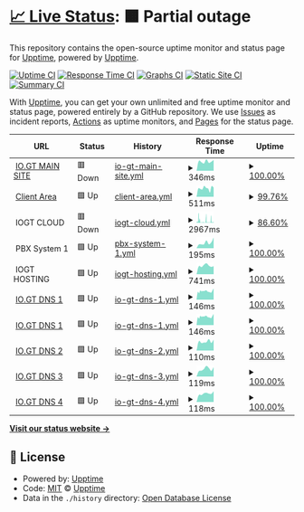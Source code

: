 # [📈 Live Status](https://status.io.gt): <!--live status--> **🟧 Partial outage**

This repository contains the open-source uptime monitor and status page for [Upptime](https://upptime.js.org), powered by [Upptime](https://github.com/upptime/upptime).

[![Uptime CI](https://github.com/IOGT/upptime/workflows/Uptime%20CI/badge.svg)](https://github.com/IOGT/upptime/actions?query=workflow%3A%22Uptime+CI%22)
[![Response Time CI](https://github.com/IOGT/upptime/workflows/Response%20Time%20CI/badge.svg)](https://github.com/IOGT/upptime/actions?query=workflow%3A%22Response+Time+CI%22)
[![Graphs CI](https://github.com/IOGT/upptime/workflows/Graphs%20CI/badge.svg)](https://github.com/IOGT/upptime/actions?query=workflow%3A%22Graphs+CI%22)
[![Static Site CI](https://github.com/IOGT/upptime/workflows/Static%20Site%20CI/badge.svg)](https://github.com/IOGT/upptime/actions?query=workflow%3A%22Static+Site+CI%22)
[![Summary CI](https://github.com/IOGT/upptime/workflows/Summary%20CI/badge.svg)](https://github.com/IOGT/upptime/actions?query=workflow%3A%22Summary+CI%22)

With [Upptime](https://upptime.js.org), you can get your own unlimited and free uptime monitor and status page, powered entirely by a GitHub repository. We use [Issues](https://github.com/upptime/upptime/issues) as incident reports, [Actions](https://github.com/IOGT/upptime/actions) as uptime monitors, and [Pages](https://status.io.gt) for the status page.

<!--start: status pages-->
<!-- This summary is generated by Upptime (https://github.com/upptime/upptime) -->
<!-- Do not edit this manually, your changes will be overwritten -->
<!-- prettier-ignore -->
| URL | Status | History | Response Time | Uptime |
| --- | ------ | ------- | ------------- | ------ |
| <img alt="" src="https://icons.duckduckgo.com/ip3/io.gt.ico" height="13"> [IO.GT MAIN SITE](https://io.gt) | 🟥 Down | [io-gt-main-site.yml](https://github.com/IOGT/upptime/commits/HEAD/history/io-gt-main-site.yml) | <details><summary><img alt="Response time graph" src="./graphs/io-gt-main-site/response-time-week.png" height="20"> 346ms</summary><br><a href="https://status.io.gt/history/io-gt-main-site"><img alt="Response time 481" src="https://img.shields.io/endpoint?url=https%3A%2F%2Fraw.githubusercontent.com%2FIOGT%2Fupptime%2FHEAD%2Fapi%2Fio-gt-main-site%2Fresponse-time.json"></a><br><a href="https://status.io.gt/history/io-gt-main-site"><img alt="24-hour response time 324" src="https://img.shields.io/endpoint?url=https%3A%2F%2Fraw.githubusercontent.com%2FIOGT%2Fupptime%2FHEAD%2Fapi%2Fio-gt-main-site%2Fresponse-time-day.json"></a><br><a href="https://status.io.gt/history/io-gt-main-site"><img alt="7-day response time 346" src="https://img.shields.io/endpoint?url=https%3A%2F%2Fraw.githubusercontent.com%2FIOGT%2Fupptime%2FHEAD%2Fapi%2Fio-gt-main-site%2Fresponse-time-week.json"></a><br><a href="https://status.io.gt/history/io-gt-main-site"><img alt="30-day response time 414" src="https://img.shields.io/endpoint?url=https%3A%2F%2Fraw.githubusercontent.com%2FIOGT%2Fupptime%2FHEAD%2Fapi%2Fio-gt-main-site%2Fresponse-time-month.json"></a><br><a href="https://status.io.gt/history/io-gt-main-site"><img alt="1-year response time 483" src="https://img.shields.io/endpoint?url=https%3A%2F%2Fraw.githubusercontent.com%2FIOGT%2Fupptime%2FHEAD%2Fapi%2Fio-gt-main-site%2Fresponse-time-year.json"></a></details> | <details><summary><a href="https://status.io.gt/history/io-gt-main-site">100.00%</a></summary><a href="https://status.io.gt/history/io-gt-main-site"><img alt="All-time uptime 99.86%" src="https://img.shields.io/endpoint?url=https%3A%2F%2Fraw.githubusercontent.com%2FIOGT%2Fupptime%2FHEAD%2Fapi%2Fio-gt-main-site%2Fuptime.json"></a><br><a href="https://status.io.gt/history/io-gt-main-site"><img alt="24-hour uptime 99.98%" src="https://img.shields.io/endpoint?url=https%3A%2F%2Fraw.githubusercontent.com%2FIOGT%2Fupptime%2FHEAD%2Fapi%2Fio-gt-main-site%2Fuptime-day.json"></a><br><a href="https://status.io.gt/history/io-gt-main-site"><img alt="7-day uptime 100.00%" src="https://img.shields.io/endpoint?url=https%3A%2F%2Fraw.githubusercontent.com%2FIOGT%2Fupptime%2FHEAD%2Fapi%2Fio-gt-main-site%2Fuptime-week.json"></a><br><a href="https://status.io.gt/history/io-gt-main-site"><img alt="30-day uptime 99.95%" src="https://img.shields.io/endpoint?url=https%3A%2F%2Fraw.githubusercontent.com%2FIOGT%2Fupptime%2FHEAD%2Fapi%2Fio-gt-main-site%2Fuptime-month.json"></a><br><a href="https://status.io.gt/history/io-gt-main-site"><img alt="1-year uptime 99.84%" src="https://img.shields.io/endpoint?url=https%3A%2F%2Fraw.githubusercontent.com%2FIOGT%2Fupptime%2FHEAD%2Fapi%2Fio-gt-main-site%2Fuptime-year.json"></a></details>
| <img alt="" src="https://icons.duckduckgo.com/ip3/clientarea.io.gt.ico" height="13"> [Client Area](https://clientarea.io.gt) | 🟩 Up | [client-area.yml](https://github.com/IOGT/upptime/commits/HEAD/history/client-area.yml) | <details><summary><img alt="Response time graph" src="./graphs/client-area/response-time-week.png" height="20"> 511ms</summary><br><a href="https://status.io.gt/history/client-area"><img alt="Response time 725" src="https://img.shields.io/endpoint?url=https%3A%2F%2Fraw.githubusercontent.com%2FIOGT%2Fupptime%2FHEAD%2Fapi%2Fclient-area%2Fresponse-time.json"></a><br><a href="https://status.io.gt/history/client-area"><img alt="24-hour response time 557" src="https://img.shields.io/endpoint?url=https%3A%2F%2Fraw.githubusercontent.com%2FIOGT%2Fupptime%2FHEAD%2Fapi%2Fclient-area%2Fresponse-time-day.json"></a><br><a href="https://status.io.gt/history/client-area"><img alt="7-day response time 511" src="https://img.shields.io/endpoint?url=https%3A%2F%2Fraw.githubusercontent.com%2FIOGT%2Fupptime%2FHEAD%2Fapi%2Fclient-area%2Fresponse-time-week.json"></a><br><a href="https://status.io.gt/history/client-area"><img alt="30-day response time 583" src="https://img.shields.io/endpoint?url=https%3A%2F%2Fraw.githubusercontent.com%2FIOGT%2Fupptime%2FHEAD%2Fapi%2Fclient-area%2Fresponse-time-month.json"></a><br><a href="https://status.io.gt/history/client-area"><img alt="1-year response time 706" src="https://img.shields.io/endpoint?url=https%3A%2F%2Fraw.githubusercontent.com%2FIOGT%2Fupptime%2FHEAD%2Fapi%2Fclient-area%2Fresponse-time-year.json"></a></details> | <details><summary><a href="https://status.io.gt/history/client-area">99.76%</a></summary><a href="https://status.io.gt/history/client-area"><img alt="All-time uptime 99.92%" src="https://img.shields.io/endpoint?url=https%3A%2F%2Fraw.githubusercontent.com%2FIOGT%2Fupptime%2FHEAD%2Fapi%2Fclient-area%2Fuptime.json"></a><br><a href="https://status.io.gt/history/client-area"><img alt="24-hour uptime 100.00%" src="https://img.shields.io/endpoint?url=https%3A%2F%2Fraw.githubusercontent.com%2FIOGT%2Fupptime%2FHEAD%2Fapi%2Fclient-area%2Fuptime-day.json"></a><br><a href="https://status.io.gt/history/client-area"><img alt="7-day uptime 99.76%" src="https://img.shields.io/endpoint?url=https%3A%2F%2Fraw.githubusercontent.com%2FIOGT%2Fupptime%2FHEAD%2Fapi%2Fclient-area%2Fuptime-week.json"></a><br><a href="https://status.io.gt/history/client-area"><img alt="30-day uptime 99.84%" src="https://img.shields.io/endpoint?url=https%3A%2F%2Fraw.githubusercontent.com%2FIOGT%2Fupptime%2FHEAD%2Fapi%2Fclient-area%2Fuptime-month.json"></a><br><a href="https://status.io.gt/history/client-area"><img alt="1-year uptime 99.90%" src="https://img.shields.io/endpoint?url=https%3A%2F%2Fraw.githubusercontent.com%2FIOGT%2Fupptime%2FHEAD%2Fapi%2Fclient-area%2Fuptime-year.json"></a></details>
| <img alt="" src="https://icons.duckduckgo.com/ip3/null.ico" height="13"> IOGT CLOUD | 🟥 Down | [iogt-cloud.yml](https://github.com/IOGT/upptime/commits/HEAD/history/iogt-cloud.yml) | <details><summary><img alt="Response time graph" src="./graphs/iogt-cloud/response-time-week.png" height="20"> 2967ms</summary><br><a href="https://status.io.gt/history/iogt-cloud"><img alt="Response time 1326" src="https://img.shields.io/endpoint?url=https%3A%2F%2Fraw.githubusercontent.com%2FIOGT%2Fupptime%2FHEAD%2Fapi%2Fiogt-cloud%2Fresponse-time.json"></a><br><a href="https://status.io.gt/history/iogt-cloud"><img alt="24-hour response time 1825" src="https://img.shields.io/endpoint?url=https%3A%2F%2Fraw.githubusercontent.com%2FIOGT%2Fupptime%2FHEAD%2Fapi%2Fiogt-cloud%2Fresponse-time-day.json"></a><br><a href="https://status.io.gt/history/iogt-cloud"><img alt="7-day response time 2967" src="https://img.shields.io/endpoint?url=https%3A%2F%2Fraw.githubusercontent.com%2FIOGT%2Fupptime%2FHEAD%2Fapi%2Fiogt-cloud%2Fresponse-time-week.json"></a><br><a href="https://status.io.gt/history/iogt-cloud"><img alt="30-day response time 2556" src="https://img.shields.io/endpoint?url=https%3A%2F%2Fraw.githubusercontent.com%2FIOGT%2Fupptime%2FHEAD%2Fapi%2Fiogt-cloud%2Fresponse-time-month.json"></a><br><a href="https://status.io.gt/history/iogt-cloud"><img alt="1-year response time 1326" src="https://img.shields.io/endpoint?url=https%3A%2F%2Fraw.githubusercontent.com%2FIOGT%2Fupptime%2FHEAD%2Fapi%2Fiogt-cloud%2Fresponse-time-year.json"></a></details> | <details><summary><a href="https://status.io.gt/history/iogt-cloud">86.60%</a></summary><a href="https://status.io.gt/history/iogt-cloud"><img alt="All-time uptime 89.04%" src="https://img.shields.io/endpoint?url=https%3A%2F%2Fraw.githubusercontent.com%2FIOGT%2Fupptime%2FHEAD%2Fapi%2Fiogt-cloud%2Fuptime.json"></a><br><a href="https://status.io.gt/history/iogt-cloud"><img alt="24-hour uptime 17.12%" src="https://img.shields.io/endpoint?url=https%3A%2F%2Fraw.githubusercontent.com%2FIOGT%2Fupptime%2FHEAD%2Fapi%2Fiogt-cloud%2Fuptime-day.json"></a><br><a href="https://status.io.gt/history/iogt-cloud"><img alt="7-day uptime 86.60%" src="https://img.shields.io/endpoint?url=https%3A%2F%2Fraw.githubusercontent.com%2FIOGT%2Fupptime%2FHEAD%2Fapi%2Fiogt-cloud%2Fuptime-week.json"></a><br><a href="https://status.io.gt/history/iogt-cloud"><img alt="30-day uptime 84.15%" src="https://img.shields.io/endpoint?url=https%3A%2F%2Fraw.githubusercontent.com%2FIOGT%2Fupptime%2FHEAD%2Fapi%2Fiogt-cloud%2Fuptime-month.json"></a><br><a href="https://status.io.gt/history/iogt-cloud"><img alt="1-year uptime 89.04%" src="https://img.shields.io/endpoint?url=https%3A%2F%2Fraw.githubusercontent.com%2FIOGT%2Fupptime%2FHEAD%2Fapi%2Fiogt-cloud%2Fuptime-year.json"></a></details>
| <img alt="" src="https://icons.duckduckgo.com/ip3/null.ico" height="13"> PBX System 1 | 🟩 Up | [pbx-system-1.yml](https://github.com/IOGT/upptime/commits/HEAD/history/pbx-system-1.yml) | <details><summary><img alt="Response time graph" src="./graphs/pbx-system-1/response-time-week.png" height="20"> 195ms</summary><br><a href="https://status.io.gt/history/pbx-system-1"><img alt="Response time 272" src="https://img.shields.io/endpoint?url=https%3A%2F%2Fraw.githubusercontent.com%2FIOGT%2Fupptime%2FHEAD%2Fapi%2Fpbx-system-1%2Fresponse-time.json"></a><br><a href="https://status.io.gt/history/pbx-system-1"><img alt="24-hour response time 368" src="https://img.shields.io/endpoint?url=https%3A%2F%2Fraw.githubusercontent.com%2FIOGT%2Fupptime%2FHEAD%2Fapi%2Fpbx-system-1%2Fresponse-time-day.json"></a><br><a href="https://status.io.gt/history/pbx-system-1"><img alt="7-day response time 195" src="https://img.shields.io/endpoint?url=https%3A%2F%2Fraw.githubusercontent.com%2FIOGT%2Fupptime%2FHEAD%2Fapi%2Fpbx-system-1%2Fresponse-time-week.json"></a><br><a href="https://status.io.gt/history/pbx-system-1"><img alt="30-day response time 270" src="https://img.shields.io/endpoint?url=https%3A%2F%2Fraw.githubusercontent.com%2FIOGT%2Fupptime%2FHEAD%2Fapi%2Fpbx-system-1%2Fresponse-time-month.json"></a><br><a href="https://status.io.gt/history/pbx-system-1"><img alt="1-year response time 274" src="https://img.shields.io/endpoint?url=https%3A%2F%2Fraw.githubusercontent.com%2FIOGT%2Fupptime%2FHEAD%2Fapi%2Fpbx-system-1%2Fresponse-time-year.json"></a></details> | <details><summary><a href="https://status.io.gt/history/pbx-system-1">100.00%</a></summary><a href="https://status.io.gt/history/pbx-system-1"><img alt="All-time uptime 99.86%" src="https://img.shields.io/endpoint?url=https%3A%2F%2Fraw.githubusercontent.com%2FIOGT%2Fupptime%2FHEAD%2Fapi%2Fpbx-system-1%2Fuptime.json"></a><br><a href="https://status.io.gt/history/pbx-system-1"><img alt="24-hour uptime 100.00%" src="https://img.shields.io/endpoint?url=https%3A%2F%2Fraw.githubusercontent.com%2FIOGT%2Fupptime%2FHEAD%2Fapi%2Fpbx-system-1%2Fuptime-day.json"></a><br><a href="https://status.io.gt/history/pbx-system-1"><img alt="7-day uptime 100.00%" src="https://img.shields.io/endpoint?url=https%3A%2F%2Fraw.githubusercontent.com%2FIOGT%2Fupptime%2FHEAD%2Fapi%2Fpbx-system-1%2Fuptime-week.json"></a><br><a href="https://status.io.gt/history/pbx-system-1"><img alt="30-day uptime 100.00%" src="https://img.shields.io/endpoint?url=https%3A%2F%2Fraw.githubusercontent.com%2FIOGT%2Fupptime%2FHEAD%2Fapi%2Fpbx-system-1%2Fuptime-month.json"></a><br><a href="https://status.io.gt/history/pbx-system-1"><img alt="1-year uptime 99.84%" src="https://img.shields.io/endpoint?url=https%3A%2F%2Fraw.githubusercontent.com%2FIOGT%2Fupptime%2FHEAD%2Fapi%2Fpbx-system-1%2Fuptime-year.json"></a></details>
| <img alt="" src="https://icons.duckduckgo.com/ip3/null.ico" height="13"> IOGT HOSTING | 🟩 Up | [iogt-hosting.yml](https://github.com/IOGT/upptime/commits/HEAD/history/iogt-hosting.yml) | <details><summary><img alt="Response time graph" src="./graphs/iogt-hosting/response-time-week.png" height="20"> 741ms</summary><br><a href="https://status.io.gt/history/iogt-hosting"><img alt="Response time 1270" src="https://img.shields.io/endpoint?url=https%3A%2F%2Fraw.githubusercontent.com%2FIOGT%2Fupptime%2FHEAD%2Fapi%2Fiogt-hosting%2Fresponse-time.json"></a><br><a href="https://status.io.gt/history/iogt-hosting"><img alt="24-hour response time 700" src="https://img.shields.io/endpoint?url=https%3A%2F%2Fraw.githubusercontent.com%2FIOGT%2Fupptime%2FHEAD%2Fapi%2Fiogt-hosting%2Fresponse-time-day.json"></a><br><a href="https://status.io.gt/history/iogt-hosting"><img alt="7-day response time 741" src="https://img.shields.io/endpoint?url=https%3A%2F%2Fraw.githubusercontent.com%2FIOGT%2Fupptime%2FHEAD%2Fapi%2Fiogt-hosting%2Fresponse-time-week.json"></a><br><a href="https://status.io.gt/history/iogt-hosting"><img alt="30-day response time 793" src="https://img.shields.io/endpoint?url=https%3A%2F%2Fraw.githubusercontent.com%2FIOGT%2Fupptime%2FHEAD%2Fapi%2Fiogt-hosting%2Fresponse-time-month.json"></a><br><a href="https://status.io.gt/history/iogt-hosting"><img alt="1-year response time 1333" src="https://img.shields.io/endpoint?url=https%3A%2F%2Fraw.githubusercontent.com%2FIOGT%2Fupptime%2FHEAD%2Fapi%2Fiogt-hosting%2Fresponse-time-year.json"></a></details> | <details><summary><a href="https://status.io.gt/history/iogt-hosting">100.00%</a></summary><a href="https://status.io.gt/history/iogt-hosting"><img alt="All-time uptime 99.86%" src="https://img.shields.io/endpoint?url=https%3A%2F%2Fraw.githubusercontent.com%2FIOGT%2Fupptime%2FHEAD%2Fapi%2Fiogt-hosting%2Fuptime.json"></a><br><a href="https://status.io.gt/history/iogt-hosting"><img alt="24-hour uptime 100.00%" src="https://img.shields.io/endpoint?url=https%3A%2F%2Fraw.githubusercontent.com%2FIOGT%2Fupptime%2FHEAD%2Fapi%2Fiogt-hosting%2Fuptime-day.json"></a><br><a href="https://status.io.gt/history/iogt-hosting"><img alt="7-day uptime 100.00%" src="https://img.shields.io/endpoint?url=https%3A%2F%2Fraw.githubusercontent.com%2FIOGT%2Fupptime%2FHEAD%2Fapi%2Fiogt-hosting%2Fuptime-week.json"></a><br><a href="https://status.io.gt/history/iogt-hosting"><img alt="30-day uptime 99.90%" src="https://img.shields.io/endpoint?url=https%3A%2F%2Fraw.githubusercontent.com%2FIOGT%2Fupptime%2FHEAD%2Fapi%2Fiogt-hosting%2Fuptime-month.json"></a><br><a href="https://status.io.gt/history/iogt-hosting"><img alt="1-year uptime 99.85%" src="https://img.shields.io/endpoint?url=https%3A%2F%2Fraw.githubusercontent.com%2FIOGT%2Fupptime%2FHEAD%2Fapi%2Fiogt-hosting%2Fuptime-year.json"></a></details>
| <img alt="" src="https://icons.duckduckgo.com/ip3/null.ico" height="13"> [IO.GT DNS 1](dns1.io.gt) | 🟩 Up | [io-gt-dns-1.yml](https://github.com/IOGT/upptime/commits/HEAD/history/io-gt-dns-1.yml) | <details><summary><img alt="Response time graph" src="./graphs/io-gt-dns-1/response-time-week.png" height="20"> 146ms</summary><br><a href="https://status.io.gt/history/io-gt-dns-1"><img alt="Response time 153" src="https://img.shields.io/endpoint?url=https%3A%2F%2Fraw.githubusercontent.com%2FIOGT%2Fupptime%2FHEAD%2Fapi%2Fio-gt-dns-1%2Fresponse-time.json"></a><br><a href="https://status.io.gt/history/io-gt-dns-1"><img alt="24-hour response time 177" src="https://img.shields.io/endpoint?url=https%3A%2F%2Fraw.githubusercontent.com%2FIOGT%2Fupptime%2FHEAD%2Fapi%2Fio-gt-dns-1%2Fresponse-time-day.json"></a><br><a href="https://status.io.gt/history/io-gt-dns-1"><img alt="7-day response time 146" src="https://img.shields.io/endpoint?url=https%3A%2F%2Fraw.githubusercontent.com%2FIOGT%2Fupptime%2FHEAD%2Fapi%2Fio-gt-dns-1%2Fresponse-time-week.json"></a><br><a href="https://status.io.gt/history/io-gt-dns-1"><img alt="30-day response time 159" src="https://img.shields.io/endpoint?url=https%3A%2F%2Fraw.githubusercontent.com%2FIOGT%2Fupptime%2FHEAD%2Fapi%2Fio-gt-dns-1%2Fresponse-time-month.json"></a><br><a href="https://status.io.gt/history/io-gt-dns-1"><img alt="1-year response time 157" src="https://img.shields.io/endpoint?url=https%3A%2F%2Fraw.githubusercontent.com%2FIOGT%2Fupptime%2FHEAD%2Fapi%2Fio-gt-dns-1%2Fresponse-time-year.json"></a></details> | <details><summary><a href="https://status.io.gt/history/io-gt-dns-1">100.00%</a></summary><a href="https://status.io.gt/history/io-gt-dns-1"><img alt="All-time uptime 99.99%" src="https://img.shields.io/endpoint?url=https%3A%2F%2Fraw.githubusercontent.com%2FIOGT%2Fupptime%2FHEAD%2Fapi%2Fio-gt-dns-1%2Fuptime.json"></a><br><a href="https://status.io.gt/history/io-gt-dns-1"><img alt="24-hour uptime 100.00%" src="https://img.shields.io/endpoint?url=https%3A%2F%2Fraw.githubusercontent.com%2FIOGT%2Fupptime%2FHEAD%2Fapi%2Fio-gt-dns-1%2Fuptime-day.json"></a><br><a href="https://status.io.gt/history/io-gt-dns-1"><img alt="7-day uptime 100.00%" src="https://img.shields.io/endpoint?url=https%3A%2F%2Fraw.githubusercontent.com%2FIOGT%2Fupptime%2FHEAD%2Fapi%2Fio-gt-dns-1%2Fuptime-week.json"></a><br><a href="https://status.io.gt/history/io-gt-dns-1"><img alt="30-day uptime 99.95%" src="https://img.shields.io/endpoint?url=https%3A%2F%2Fraw.githubusercontent.com%2FIOGT%2Fupptime%2FHEAD%2Fapi%2Fio-gt-dns-1%2Fuptime-month.json"></a><br><a href="https://status.io.gt/history/io-gt-dns-1"><img alt="1-year uptime 99.98%" src="https://img.shields.io/endpoint?url=https%3A%2F%2Fraw.githubusercontent.com%2FIOGT%2Fupptime%2FHEAD%2Fapi%2Fio-gt-dns-1%2Fuptime-year.json"></a></details>
| <img alt="" src="https://icons.duckduckgo.com/ip3/null.ico" height="13"> [IO.GT DNS 1](dns1.io.gt) | 🟩 Up | [io-gt-dns-1.yml](https://github.com/IOGT/upptime/commits/HEAD/history/io-gt-dns-1.yml) | <details><summary><img alt="Response time graph" src="./graphs/io-gt-dns-1/response-time-week.png" height="20"> 146ms</summary><br><a href="https://status.io.gt/history/io-gt-dns-1"><img alt="Response time 153" src="https://img.shields.io/endpoint?url=https%3A%2F%2Fraw.githubusercontent.com%2FIOGT%2Fupptime%2FHEAD%2Fapi%2Fio-gt-dns-1%2Fresponse-time.json"></a><br><a href="https://status.io.gt/history/io-gt-dns-1"><img alt="24-hour response time 177" src="https://img.shields.io/endpoint?url=https%3A%2F%2Fraw.githubusercontent.com%2FIOGT%2Fupptime%2FHEAD%2Fapi%2Fio-gt-dns-1%2Fresponse-time-day.json"></a><br><a href="https://status.io.gt/history/io-gt-dns-1"><img alt="7-day response time 146" src="https://img.shields.io/endpoint?url=https%3A%2F%2Fraw.githubusercontent.com%2FIOGT%2Fupptime%2FHEAD%2Fapi%2Fio-gt-dns-1%2Fresponse-time-week.json"></a><br><a href="https://status.io.gt/history/io-gt-dns-1"><img alt="30-day response time 159" src="https://img.shields.io/endpoint?url=https%3A%2F%2Fraw.githubusercontent.com%2FIOGT%2Fupptime%2FHEAD%2Fapi%2Fio-gt-dns-1%2Fresponse-time-month.json"></a><br><a href="https://status.io.gt/history/io-gt-dns-1"><img alt="1-year response time 157" src="https://img.shields.io/endpoint?url=https%3A%2F%2Fraw.githubusercontent.com%2FIOGT%2Fupptime%2FHEAD%2Fapi%2Fio-gt-dns-1%2Fresponse-time-year.json"></a></details> | <details><summary><a href="https://status.io.gt/history/io-gt-dns-1">100.00%</a></summary><a href="https://status.io.gt/history/io-gt-dns-1"><img alt="All-time uptime 99.99%" src="https://img.shields.io/endpoint?url=https%3A%2F%2Fraw.githubusercontent.com%2FIOGT%2Fupptime%2FHEAD%2Fapi%2Fio-gt-dns-1%2Fuptime.json"></a><br><a href="https://status.io.gt/history/io-gt-dns-1"><img alt="24-hour uptime 100.00%" src="https://img.shields.io/endpoint?url=https%3A%2F%2Fraw.githubusercontent.com%2FIOGT%2Fupptime%2FHEAD%2Fapi%2Fio-gt-dns-1%2Fuptime-day.json"></a><br><a href="https://status.io.gt/history/io-gt-dns-1"><img alt="7-day uptime 100.00%" src="https://img.shields.io/endpoint?url=https%3A%2F%2Fraw.githubusercontent.com%2FIOGT%2Fupptime%2FHEAD%2Fapi%2Fio-gt-dns-1%2Fuptime-week.json"></a><br><a href="https://status.io.gt/history/io-gt-dns-1"><img alt="30-day uptime 99.95%" src="https://img.shields.io/endpoint?url=https%3A%2F%2Fraw.githubusercontent.com%2FIOGT%2Fupptime%2FHEAD%2Fapi%2Fio-gt-dns-1%2Fuptime-month.json"></a><br><a href="https://status.io.gt/history/io-gt-dns-1"><img alt="1-year uptime 99.98%" src="https://img.shields.io/endpoint?url=https%3A%2F%2Fraw.githubusercontent.com%2FIOGT%2Fupptime%2FHEAD%2Fapi%2Fio-gt-dns-1%2Fuptime-year.json"></a></details>
| <img alt="" src="https://icons.duckduckgo.com/ip3/null.ico" height="13"> [IO.GT DNS 2](dns2.io.gt) | 🟩 Up | [io-gt-dns-2.yml](https://github.com/IOGT/upptime/commits/HEAD/history/io-gt-dns-2.yml) | <details><summary><img alt="Response time graph" src="./graphs/io-gt-dns-2/response-time-week.png" height="20"> 110ms</summary><br><a href="https://status.io.gt/history/io-gt-dns-2"><img alt="Response time 137" src="https://img.shields.io/endpoint?url=https%3A%2F%2Fraw.githubusercontent.com%2FIOGT%2Fupptime%2FHEAD%2Fapi%2Fio-gt-dns-2%2Fresponse-time.json"></a><br><a href="https://status.io.gt/history/io-gt-dns-2"><img alt="24-hour response time 132" src="https://img.shields.io/endpoint?url=https%3A%2F%2Fraw.githubusercontent.com%2FIOGT%2Fupptime%2FHEAD%2Fapi%2Fio-gt-dns-2%2Fresponse-time-day.json"></a><br><a href="https://status.io.gt/history/io-gt-dns-2"><img alt="7-day response time 110" src="https://img.shields.io/endpoint?url=https%3A%2F%2Fraw.githubusercontent.com%2FIOGT%2Fupptime%2FHEAD%2Fapi%2Fio-gt-dns-2%2Fresponse-time-week.json"></a><br><a href="https://status.io.gt/history/io-gt-dns-2"><img alt="30-day response time 130" src="https://img.shields.io/endpoint?url=https%3A%2F%2Fraw.githubusercontent.com%2FIOGT%2Fupptime%2FHEAD%2Fapi%2Fio-gt-dns-2%2Fresponse-time-month.json"></a><br><a href="https://status.io.gt/history/io-gt-dns-2"><img alt="1-year response time 137" src="https://img.shields.io/endpoint?url=https%3A%2F%2Fraw.githubusercontent.com%2FIOGT%2Fupptime%2FHEAD%2Fapi%2Fio-gt-dns-2%2Fresponse-time-year.json"></a></details> | <details><summary><a href="https://status.io.gt/history/io-gt-dns-2">100.00%</a></summary><a href="https://status.io.gt/history/io-gt-dns-2"><img alt="All-time uptime 99.93%" src="https://img.shields.io/endpoint?url=https%3A%2F%2Fraw.githubusercontent.com%2FIOGT%2Fupptime%2FHEAD%2Fapi%2Fio-gt-dns-2%2Fuptime.json"></a><br><a href="https://status.io.gt/history/io-gt-dns-2"><img alt="24-hour uptime 100.00%" src="https://img.shields.io/endpoint?url=https%3A%2F%2Fraw.githubusercontent.com%2FIOGT%2Fupptime%2FHEAD%2Fapi%2Fio-gt-dns-2%2Fuptime-day.json"></a><br><a href="https://status.io.gt/history/io-gt-dns-2"><img alt="7-day uptime 100.00%" src="https://img.shields.io/endpoint?url=https%3A%2F%2Fraw.githubusercontent.com%2FIOGT%2Fupptime%2FHEAD%2Fapi%2Fio-gt-dns-2%2Fuptime-week.json"></a><br><a href="https://status.io.gt/history/io-gt-dns-2"><img alt="30-day uptime 99.95%" src="https://img.shields.io/endpoint?url=https%3A%2F%2Fraw.githubusercontent.com%2FIOGT%2Fupptime%2FHEAD%2Fapi%2Fio-gt-dns-2%2Fuptime-month.json"></a><br><a href="https://status.io.gt/history/io-gt-dns-2"><img alt="1-year uptime 99.92%" src="https://img.shields.io/endpoint?url=https%3A%2F%2Fraw.githubusercontent.com%2FIOGT%2Fupptime%2FHEAD%2Fapi%2Fio-gt-dns-2%2Fuptime-year.json"></a></details>
| <img alt="" src="https://icons.duckduckgo.com/ip3/null.ico" height="13"> [IO.GT DNS 3](dns3.io.gt) | 🟩 Up | [io-gt-dns-3.yml](https://github.com/IOGT/upptime/commits/HEAD/history/io-gt-dns-3.yml) | <details><summary><img alt="Response time graph" src="./graphs/io-gt-dns-3/response-time-week.png" height="20"> 119ms</summary><br><a href="https://status.io.gt/history/io-gt-dns-3"><img alt="Response time 128" src="https://img.shields.io/endpoint?url=https%3A%2F%2Fraw.githubusercontent.com%2FIOGT%2Fupptime%2FHEAD%2Fapi%2Fio-gt-dns-3%2Fresponse-time.json"></a><br><a href="https://status.io.gt/history/io-gt-dns-3"><img alt="24-hour response time 145" src="https://img.shields.io/endpoint?url=https%3A%2F%2Fraw.githubusercontent.com%2FIOGT%2Fupptime%2FHEAD%2Fapi%2Fio-gt-dns-3%2Fresponse-time-day.json"></a><br><a href="https://status.io.gt/history/io-gt-dns-3"><img alt="7-day response time 119" src="https://img.shields.io/endpoint?url=https%3A%2F%2Fraw.githubusercontent.com%2FIOGT%2Fupptime%2FHEAD%2Fapi%2Fio-gt-dns-3%2Fresponse-time-week.json"></a><br><a href="https://status.io.gt/history/io-gt-dns-3"><img alt="30-day response time 132" src="https://img.shields.io/endpoint?url=https%3A%2F%2Fraw.githubusercontent.com%2FIOGT%2Fupptime%2FHEAD%2Fapi%2Fio-gt-dns-3%2Fresponse-time-month.json"></a><br><a href="https://status.io.gt/history/io-gt-dns-3"><img alt="1-year response time 130" src="https://img.shields.io/endpoint?url=https%3A%2F%2Fraw.githubusercontent.com%2FIOGT%2Fupptime%2FHEAD%2Fapi%2Fio-gt-dns-3%2Fresponse-time-year.json"></a></details> | <details><summary><a href="https://status.io.gt/history/io-gt-dns-3">100.00%</a></summary><a href="https://status.io.gt/history/io-gt-dns-3"><img alt="All-time uptime 99.98%" src="https://img.shields.io/endpoint?url=https%3A%2F%2Fraw.githubusercontent.com%2FIOGT%2Fupptime%2FHEAD%2Fapi%2Fio-gt-dns-3%2Fuptime.json"></a><br><a href="https://status.io.gt/history/io-gt-dns-3"><img alt="24-hour uptime 100.00%" src="https://img.shields.io/endpoint?url=https%3A%2F%2Fraw.githubusercontent.com%2FIOGT%2Fupptime%2FHEAD%2Fapi%2Fio-gt-dns-3%2Fuptime-day.json"></a><br><a href="https://status.io.gt/history/io-gt-dns-3"><img alt="7-day uptime 100.00%" src="https://img.shields.io/endpoint?url=https%3A%2F%2Fraw.githubusercontent.com%2FIOGT%2Fupptime%2FHEAD%2Fapi%2Fio-gt-dns-3%2Fuptime-week.json"></a><br><a href="https://status.io.gt/history/io-gt-dns-3"><img alt="30-day uptime 99.95%" src="https://img.shields.io/endpoint?url=https%3A%2F%2Fraw.githubusercontent.com%2FIOGT%2Fupptime%2FHEAD%2Fapi%2Fio-gt-dns-3%2Fuptime-month.json"></a><br><a href="https://status.io.gt/history/io-gt-dns-3"><img alt="1-year uptime 99.98%" src="https://img.shields.io/endpoint?url=https%3A%2F%2Fraw.githubusercontent.com%2FIOGT%2Fupptime%2FHEAD%2Fapi%2Fio-gt-dns-3%2Fuptime-year.json"></a></details>
| <img alt="" src="https://icons.duckduckgo.com/ip3/null.ico" height="13"> [IO.GT DNS 4](dns4.io.gt) | 🟩 Up | [io-gt-dns-4.yml](https://github.com/IOGT/upptime/commits/HEAD/history/io-gt-dns-4.yml) | <details><summary><img alt="Response time graph" src="./graphs/io-gt-dns-4/response-time-week.png" height="20"> 118ms</summary><br><a href="https://status.io.gt/history/io-gt-dns-4"><img alt="Response time 127" src="https://img.shields.io/endpoint?url=https%3A%2F%2Fraw.githubusercontent.com%2FIOGT%2Fupptime%2FHEAD%2Fapi%2Fio-gt-dns-4%2Fresponse-time.json"></a><br><a href="https://status.io.gt/history/io-gt-dns-4"><img alt="24-hour response time 149" src="https://img.shields.io/endpoint?url=https%3A%2F%2Fraw.githubusercontent.com%2FIOGT%2Fupptime%2FHEAD%2Fapi%2Fio-gt-dns-4%2Fresponse-time-day.json"></a><br><a href="https://status.io.gt/history/io-gt-dns-4"><img alt="7-day response time 118" src="https://img.shields.io/endpoint?url=https%3A%2F%2Fraw.githubusercontent.com%2FIOGT%2Fupptime%2FHEAD%2Fapi%2Fio-gt-dns-4%2Fresponse-time-week.json"></a><br><a href="https://status.io.gt/history/io-gt-dns-4"><img alt="30-day response time 129" src="https://img.shields.io/endpoint?url=https%3A%2F%2Fraw.githubusercontent.com%2FIOGT%2Fupptime%2FHEAD%2Fapi%2Fio-gt-dns-4%2Fresponse-time-month.json"></a><br><a href="https://status.io.gt/history/io-gt-dns-4"><img alt="1-year response time 130" src="https://img.shields.io/endpoint?url=https%3A%2F%2Fraw.githubusercontent.com%2FIOGT%2Fupptime%2FHEAD%2Fapi%2Fio-gt-dns-4%2Fresponse-time-year.json"></a></details> | <details><summary><a href="https://status.io.gt/history/io-gt-dns-4">100.00%</a></summary><a href="https://status.io.gt/history/io-gt-dns-4"><img alt="All-time uptime 99.98%" src="https://img.shields.io/endpoint?url=https%3A%2F%2Fraw.githubusercontent.com%2FIOGT%2Fupptime%2FHEAD%2Fapi%2Fio-gt-dns-4%2Fuptime.json"></a><br><a href="https://status.io.gt/history/io-gt-dns-4"><img alt="24-hour uptime 100.00%" src="https://img.shields.io/endpoint?url=https%3A%2F%2Fraw.githubusercontent.com%2FIOGT%2Fupptime%2FHEAD%2Fapi%2Fio-gt-dns-4%2Fuptime-day.json"></a><br><a href="https://status.io.gt/history/io-gt-dns-4"><img alt="7-day uptime 100.00%" src="https://img.shields.io/endpoint?url=https%3A%2F%2Fraw.githubusercontent.com%2FIOGT%2Fupptime%2FHEAD%2Fapi%2Fio-gt-dns-4%2Fuptime-week.json"></a><br><a href="https://status.io.gt/history/io-gt-dns-4"><img alt="30-day uptime 99.95%" src="https://img.shields.io/endpoint?url=https%3A%2F%2Fraw.githubusercontent.com%2FIOGT%2Fupptime%2FHEAD%2Fapi%2Fio-gt-dns-4%2Fuptime-month.json"></a><br><a href="https://status.io.gt/history/io-gt-dns-4"><img alt="1-year uptime 99.98%" src="https://img.shields.io/endpoint?url=https%3A%2F%2Fraw.githubusercontent.com%2FIOGT%2Fupptime%2FHEAD%2Fapi%2Fio-gt-dns-4%2Fuptime-year.json"></a></details>

<!--end: status pages-->

[**Visit our status website →**](https://status.io.gt)

## 📄 License

- Powered by: [Upptime](https://github.com/upptime/upptime)
- Code: [MIT](./LICENSE) © [Upptime](https://upptime.js.org)
- Data in the `./history` directory: [Open Database License](https://opendatacommons.org/licenses/odbl/1-0/)
